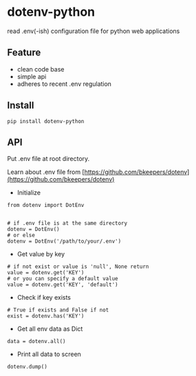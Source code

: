 # dotenv-python
read .env(-ish) configuration file for python web applications

## Feature

* clean code base
* simple api
* adheres to recent .env regulation

## Install

```
pip install dotenv-python
```

## API

Put .env file at root directory.

Learn about .env file from [https://github.com/bkeepers/dotenv](https://github.com/bkeepers/dotenv)

* Initialize

```
from dotenv import DotEnv


# if .env file is at the same directory
dotenv = DotEnv()
# or else
dotenv = DotEnv('/path/to/your/.env')

```

* Get value by key

```
# if not exist or value is 'null', None return
value = dotenv.get('KEY')
# or you can specify a default value
value = dotenv.get('KEY', 'default')
```

* Check if key exists

```
# True if exists and False if not
exist = dotenv.has('KEY')
```

* Get all env data as Dict

```
data = dotenv.all()
```

* Print all data to screen

```
dotenv.dump()
```

